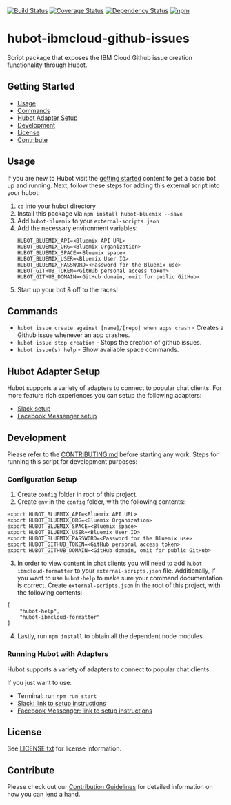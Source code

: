 [![Build Status](https://travis-ci.org/ibm-cloud-solutions/hubot-ibmcloud-github-issues.svg?branch=master)](https://travis-ci.org/ibm-cloud-solutions/hubot-ibmcloud-github-issues)
[![Coverage Status](https://coveralls.io/repos/github/ibm-cloud-solutions/hubot-ibmcloud-github-issues/badge.svg?branch=cleanup)](https://coveralls.io/github/ibm-cloud-solutions/hubot-ibmcloud-github-issues?branch=cleanup)
[![Dependency Status](https://dependencyci.com/github/ibm-cloud-solutions/hubot-ibmcloud-github-issues/badge)](https://dependencyci.com/github/ibm-cloud-solutions/hubot-ibmcloud-github-issues)
[![npm](https://img.shields.io/npm/v/hubot-ibmcloud-github-issues.svg?maxAge=2592000)](https://www.npmjs.com/package/hubot-ibmcloud-github-issues)

# hubot-ibmcloud-github-issues

Script package that exposes the IBM Cloud Github issue creation functionality through Hubot.

## Getting Started
  * [Usage](#usage)
  * [Commands](#commands)
  * [Hubot Adapter Setup](#hubot-adapter-setup)
  * [Development](#development)
  * [License](#license)
  * [Contribute](#contribute)

## Usage

If you are new to Hubot visit the [getting started](https://hubot.github.com/docs/) content to get a basic bot up and running.  Next, follow these steps for adding this external script into your hubot:

1. `cd` into your hubot directory
2. Install this package via `npm install hubot-bluemix --save`
3. Add `hubot-bluemix` to your `external-scripts.json`
4. Add the necessary environment variables:
   ```shell
   HUBOT_BLUEMIX_API=<Bluemix API URL>
   HUBOT_BLUEMIX_ORG=<Bluemix Organization>
   HUBOT_BLUEMIX_SPACE=<Bluemix space>
   HUBOT_BLUEMIX_USER=<Bluemix User ID>
   HUBOT_BLUEMIX_PASSWORD=<Password for the Bluemix use>
   HUBOT_GITHUB_TOKEN=<GitHub personal access token>
   HUBOT_GITHUB_DOMAIN=<GitHub domain, omit for public GitHub>
   ```
5. Start up your bot & off to the races!


## Commands
- `hubot issue create against [name]/[repo] when apps crash` - Creates a Github issue whenever an app crashes.
- `hubot issue stop creation` - Stops the creation of github issues.
- `hubot issue(s) help` - Show available space commands.

## Hubot Adapter Setup

Hubot supports a variety of adapters to connect to popular chat clients.  For more feature rich experiences you can setup the following adapters:
- [Slack setup](https://github.com/ibm-cloud-solutions/hubot-ibmcloud-github-issues/blob/master/docs/adapters/slack.md)
- [Facebook Messenger setup](https://github.com/ibm-cloud-solutions/hubot-ibmcloud-github-issues/blob/master/docs/adapters/facebook.md)

## Development

Please refer to the [CONTRIBUTING.md](https://github.com/ibm-cloud-solutions/hubot-ibmcloud-github-issues/blob/master/CONTRIBUTING.md) before starting any work.  Steps for running this script for development purposes:

### Configuration Setup

1. Create `config` folder in root of this project.
2. Create `env` in the `config` folder, with the following contents:
```
export HUBOT_BLUEMIX_API=<Bluemix API URL>
export HUBOT_BLUEMIX_ORG=<Bluemix Organization>
export HUBOT_BLUEMIX_SPACE=<Bluemix space>
export HUBOT_BLUEMIX_USER=<Bluemix User ID>
export HUBOT_BLUEMIX_PASSWORD=<Password for the Bluemix use>
export HUBOT_GITHUB_TOKEN=<GitHub personal access token>
export HUBOT_GITHUB_DOMAIN=<GitHub domain, omit for public GitHub>
```
3. In order to view content in chat clients you will need to add `hubot-ibmcloud-formatter` to your `external-scripts.json` file. Additionally, if you want to use `hubot-help` to make sure your command documentation is correct. Create `external-scripts.json` in the root of this project, with the following contents:
```
[
	"hubot-help",
	"hubot-ibmcloud-formatter"
]
```
4. Lastly, run `npm install` to obtain all the dependent node modules.

### Running Hubot with Adapters

Hubot supports a variety of adapters to connect to popular chat clients.

If you just want to use:
 - Terminal: run `npm run start`
 - [Slack: link to setup instructions](https://github.com/ibm-cloud-solutions/hubot-ibmcloud-github-issues/blob/master/docs/adapters/slack.md)
 - [Facebook Messenger: link to setup instructions](https://github.com/ibm-cloud-solutions/hubot-ibmcloud-github-issues/blob/master/docs/adapters/facebook.md)

## License

See [LICENSE.txt](https://github.com/ibm-cloud-solutions/hubot-ibmcloud-github-issues/blob/master/LICENSE.txt) for license information.

## Contribute

Please check out our [Contribution Guidelines](https://github.com/ibm-cloud-solutions/hubot-ibmcloud-github-issues/blob/master/CONTRIBUTING.md) for detailed information on how you can lend a hand.
